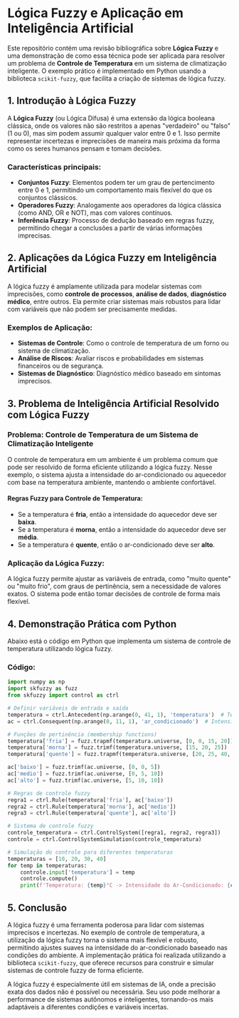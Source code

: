 # Lógica Fuzzy e Aplicação em Inteligência Artificial

Este repositório contém uma revisão bibliográfica sobre **Lógica Fuzzy** e uma demonstração de como essa técnica pode ser aplicada para resolver um problema de **Controle de Temperatura** em um sistema de climatização inteligente. O exemplo prático é implementado em Python usando a biblioteca `scikit-fuzzy`, que facilita a criação de sistemas de lógica fuzzy.

## 1. Introdução à Lógica Fuzzy

A **Lógica Fuzzy** (ou Lógica Difusa) é uma extensão da lógica booleana clássica, onde os valores não são restritos a apenas "verdadeiro" ou "falso" (1 ou 0), mas sim podem assumir qualquer valor entre 0 e 1. Isso permite representar incertezas e imprecisões de maneira mais próxima da forma como os seres humanos pensam e tomam decisões.

### Características principais:
- **Conjuntos Fuzzy**: Elementos podem ter um grau de pertencimento entre 0 e 1, permitindo um comportamento mais flexível do que os conjuntos clássicos.
- **Operadores Fuzzy**: Analogamente aos operadores da lógica clássica (como AND, OR e NOT), mas com valores contínuos.
- **Inferência Fuzzy**: Processo de dedução baseado em regras fuzzy, permitindo chegar a conclusões a partir de várias informações imprecisas.

## 2. Aplicações da Lógica Fuzzy em Inteligência Artificial

A lógica fuzzy é amplamente utilizada para modelar sistemas com imprecisões, como **controle de processos**, **análise de dados**, **diagnóstico médico**, entre outros. Ela permite criar sistemas mais robustos para lidar com variáveis que não podem ser precisamente medidas.

### Exemplos de Aplicação:
- **Sistemas de Controle**: Como o controle de temperatura de um forno ou sistema de climatização.
- **Análise de Riscos**: Avaliar riscos e probabilidades em sistemas financeiros ou de segurança.
- **Sistemas de Diagnóstico**: Diagnóstico médico baseado em sintomas imprecisos.

## 3. Problema de Inteligência Artificial Resolvido com Lógica Fuzzy

### Problema: Controle de Temperatura de um Sistema de Climatização Inteligente

O controle de temperatura em um ambiente é um problema comum que pode ser resolvido de forma eficiente utilizando a lógica fuzzy. Nesse exemplo, o sistema ajusta a intensidade do ar-condicionado ou aquecedor com base na temperatura ambiente, mantendo o ambiente confortável.

#### Regras Fuzzy para Controle de Temperatura:
- Se a temperatura é **fria**, então a intensidade do aquecedor deve ser **baixa**.
- Se a temperatura é **morna**, então a intensidade do aquecedor deve ser **média**.
- Se a temperatura é **quente**, então o ar-condicionado deve ser **alto**.

### Aplicação da Lógica Fuzzy:
A lógica fuzzy permite ajustar as variáveis de entrada, como "muito quente" ou "muito frio", com graus de pertinência, sem a necessidade de valores exatos. O sistema pode então tomar decisões de controle de forma mais flexível.

## 4. Demonstração Prática com Python

Abaixo está o código em Python que implementa um sistema de controle de temperatura utilizando lógica fuzzy.

### Código:

```python
import numpy as np
import skfuzzy as fuzz
from skfuzzy import control as ctrl

# Definir variáveis de entrada e saída
temperatura = ctrl.Antecedent(np.arange(0, 41, 1), 'temperatura')  # Temperatura de 0 a 40°C
ac = ctrl.Consequent(np.arange(0, 11, 1), 'ar_condicionado')  # Intensidade do ar-condicionado de 0 a 10

# Funções de pertinência (membership functions)
temperatura['fria'] = fuzz.trapmf(temperatura.universe, [0, 0, 15, 20])
temperatura['morna'] = fuzz.trimf(temperatura.universe, [15, 20, 25])
temperatura['quente'] = fuzz.trapmf(temperatura.universe, [20, 25, 40, 40])

ac['baixo'] = fuzz.trimf(ac.universe, [0, 0, 5])
ac['medio'] = fuzz.trimf(ac.universe, [0, 5, 10])
ac['alto'] = fuzz.trimf(ac.universe, [5, 10, 10])

# Regras de controle fuzzy
regra1 = ctrl.Rule(temperatura['fria'], ac['baixo'])
regra2 = ctrl.Rule(temperatura['morna'], ac['medio'])
regra3 = ctrl.Rule(temperatura['quente'], ac['alto'])

# Sistema de controle fuzzy
controle_temperatura = ctrl.ControlSystem([regra1, regra2, regra3])
controle = ctrl.ControlSystemSimulation(controle_temperatura)

# Simulação do controle para diferentes temperaturas
temperaturas = [10, 20, 30, 40]
for temp in temperaturas:
    controle.input['temperatura'] = temp
    controle.compute()
    print(f'Temperatura: {temp}°C -> Intensidade do Ar-Condicionado: {controle.output["ar_condicionado"]}')
``` 

## 5. Conclusão

A lógica fuzzy é uma ferramenta poderosa para lidar com sistemas imprecisos e incertezas. No exemplo de controle de temperatura, a utilização da lógica fuzzy torna o sistema mais flexível e robusto, permitindo ajustes suaves na intensidade do ar-condicionado baseado nas condições do ambiente. A implementação prática foi realizada utilizando a biblioteca `scikit-fuzzy`, que oferece recursos para construir e simular sistemas de controle fuzzy de forma eficiente.

A lógica fuzzy é especialmente útil em sistemas de IA, onde a precisão exata dos dados não é possível ou necessária. Seu uso pode melhorar a performance de sistemas autônomos e inteligentes, tornando-os mais adaptáveis a diferentes condições e variáveis incertas.
